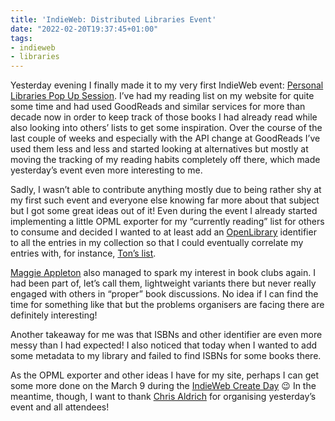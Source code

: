 ```yaml
---
title: 'IndieWeb: Distributed Libraries Event'
date: "2022-02-20T19:37:45+01:00"
tags:
- indieweb
- libraries
---
```


Yesterday evening I finally made it to my very first IndieWeb event: [Personal Libraries Pop Up Session](https://events.indieweb.org/2022/02/personal-libraries-pop-up-session-Wax8N17zQuY0). I’ve had my reading list on my website for quite some time and had used GoodReads and similar services for more than decade now in order to keep track of those books I had already read while also looking into others’ lists to get some inspiration. Over the course of the last couple of weeks and especially with the API change at GoodReads I’ve used them less and less and started looking at alternatives but mostly at moving the tracking of my reading habits completely off there, which made yesterday’s event even more interesting to me.

Sadly, I wasn’t able to contribute anything mostly due to being rather shy at my first such event and everyone else knowing far more about that subject but I got some great ideas out of it! Even during the event I already started implementing a little OPML exporter for my “currently reading” list for others to consume and decided I wanted to at least add an [OpenLibrary](https://openlibrary.org/) identifier to all the entries in my collection so that I could eventually correlate my entries with, for instance, [Ton’s list](https://zylstra.org/opml/books/current.opml).

[Maggie Appleton](https://maggieappleton.com/) also managed to spark my interest in book clubs again. I had been part of, let’s call them, lightweight variants there but never really engaged with others in “proper” book discussions. No idea if I can find the time for something like that but the problems organisers are facing there are definitely interesting!

Another takeaway for me was that ISBNs and other identifier are even more messy than I had expected! I also noticed that today when I wanted to add some metadata to my library and failed to find ISBNs for some books there.

As the OPML exporter and other ideas I have for my site, perhaps I can get some more done on the March 9 during the [IndieWeb Create Day](https://events.indieweb.org/2022/03/indieweb-create-day-6noI0mYwJY3S) 😉 In the meantime, though, I want to thank [Chris Aldrich](https://boffosocko.com/) for organising yesterday’s event and all attendees!
